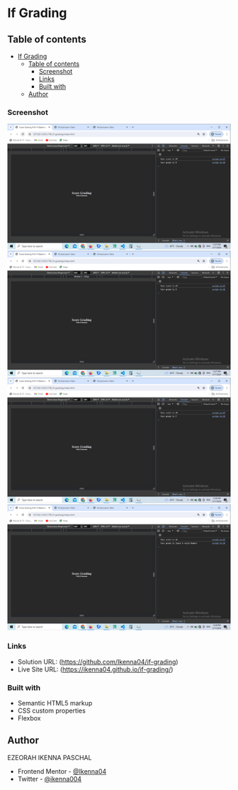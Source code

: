 # If Grading

## Table of contents

- [If Grading](#if-grading)
  - [Table of contents](#table-of-contents)
    - [Screenshot](#screenshot)
    - [Links](#links)
    - [Built with](#built-with)
  - [Author](#author)

### Screenshot

![](<screen-shots/Screenshot%20(37).png>)
![](<screen-shots/Screenshot%20(38).png>)
![](<screen-shots/Screenshot%20(39).png>)
![](<screen-shots/Screenshot%20(40).png>)

### Links

- Solution URL: (https://github.com/Ikenna04/if-grading)
- Live Site URL: (https://ikenna04.github.io/if-grading/)

### Built with

- Semantic HTML5 markup
- CSS custom properties
- Flexbox

## Author

EZEORAH IKENNA PASCHAL

<!-- - Website - [Add your name here](https://www.your-site.com) -->

- Frontend Mentor - [@Ikenna04](https://www.frontendmentor.io/profile/Ikenna04)
- Twitter - [@ikenna004](https://www.twitter.com/ikenna004)
